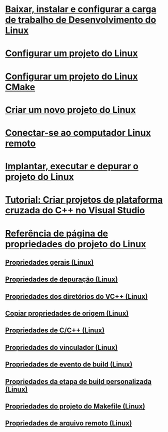 # [Baixar, instalar e configurar a carga de trabalho de Desenvolvimento do Linux](download-install-and-setup-the-linux-development-workload.md)
# [Configurar um projeto do Linux](configure-a-linux-project.md)
# [Configurar um projeto do Linux CMake](cmake-linux-project.md)
# [Criar um novo projeto do Linux](create-a-new-linux-project.md)
# [Conectar-se ao computador Linux remoto](connect-to-your-remote-linux-computer.md)
# [Implantar, executar e depurar o projeto do Linux](deploy-run-and-debug-your-linux-project.md)
# [Tutorial: Criar projetos de plataforma cruzada do C++ no Visual Studio](../ide/get-started-linux-cmake.md)
# [Referência de página de propriedades do projeto do Linux](prop-pages-linux.md)
## [Propriedades gerais (Linux)](prop-pages/general-linux.md)
## [Propriedades de depuração (Linux)](prop-pages/debugging-linux.md)
## [Propriedades dos diretórios do VC++ (Linux)](prop-pages/directories-linux.md)
## [Copiar propriedades de origem (Linux)](prop-pages/copy-sources-project.md)
## [Propriedades de C/C++ (Linux)](prop-pages/c-cpp-linux.md)
## [Propriedades do vinculador (Linux)](prop-pages/linker-linux.md)
## [Propriedades de evento de build (Linux)](prop-pages/build-events-linux.md)
## [Propriedades da etapa de build personalizada (Linux)](prop-pages/custom-build-step-linux.md)
## [Propriedades do projeto do Makefile (Linux)](prop-pages/makefile-linux.md)
## [Propriedades de arquivo remoto (Linux)](prop-pages/remote-ar-linux.md)